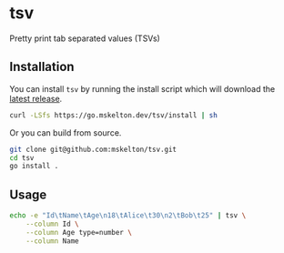 # tsv

Pretty print tab separated values (TSVs)

## Installation

You can install `tsv` by running the install script which will download
the [latest release](https://github.com/mskelton/tsv/releases/latest).

```bash
curl -LSfs https://go.mskelton.dev/tsv/install | sh
```

Or you can build from source.

```bash
git clone git@github.com:mskelton/tsv.git
cd tsv
go install .
```

## Usage

```bash
echo -e "Id\tName\tAge\n18\tAlice\t30\n2\tBob\t25" | tsv \
    --column Id \
    --column Age type=number \
    --column Name
```
